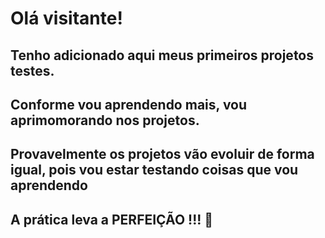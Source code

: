 <h1>Olá visitante!</h1>

<h2>Tenho adicionado aqui meus primeiros projetos testes.</h2>

<h2>Conforme vou aprendendo mais, vou aprimomorando nos projetos.</h2>

<h2>Provavelmente os projetos vão evoluir de forma igual, pois vou estar testando coisas que vou aprendendo</h2>

<h2><strong>A prática leva a PERFEIÇÃO !!!</strong> 💪</h2> 

